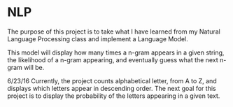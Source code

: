 # NLP

The purpose of this project is to take what I have learned from my Natural Language Processing class and implement a Language Model. 

This model will display how many times a n-gram appears in a given string, the likelihood of a n-gram appearing, and eventually guess what the next n-gram will be. 

6/23/16
Currently, the project counts alphabetical letter, from A to Z, and displays which letters appear in descending order. 
The next goal for this project is to display the probability of the letters appearing in a given text. 
